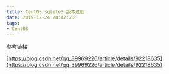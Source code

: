 ```yaml
---
title: CentOS sqlite3 版本过低
date: 2019-12-24 20:42:23
tags: 
- CentOS
---
```

参考链接
<!--more-->
[https://blog.csdn.net/qq_39969226/article/details/92218635](https://blog.csdn.net/qq_39969226/article/details/92218635)